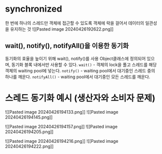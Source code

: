 # synchronized
한 번에 하나의 스레드만 객체에 접근할 수 있도록 객체에 락을 걸어서 데이터의 일관성을 유지하는 것
![[Pasted image 20240426192622.png]]

## wait(), notify(), notifyAll()을 이용한 동기화
동기화의 효율을 높이기 위해 wait(), notify()를 사용
Object클래스에 정의되어 있으며, 동기화 블록 내에서만 사용할 수 있다.
`wait()` - 객체의 lock을 풀고 스레드를 해당 객체의 waiting pool에 넣는다.
`notify()` - waiting pool에서 대기중인 스레드 중의 하나를 깨운다.
`notifyAll()` - waiting pool에서 대기중인 모든 스레드를 깨운다.

# 스레드 동기화 예시 (생산자와 소비자 문제)
![[Pasted image 20240426194133.png]]
![[Pasted image 20240426194145.png]]

![[Pasted image 20240426194157.png]]
![[Pasted image 20240426194205.png]]

![[Pasted image 20240426194216.png]]
![[Pasted image 20240426194222.png]]